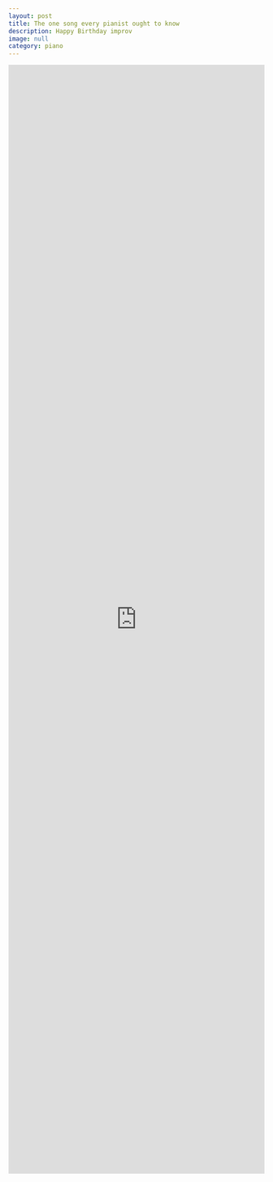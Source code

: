 ```yaml
---
layout: post
title: The one song every pianist ought to know
description: Happy Birthday improv
image: null
category: piano
---
```

<iframe width="100%" height="56%" src="https://www.youtube.com/embed/BiJJ8MdCKjU" frameborder="0" allow="accelerometer; encrypted-media; gyroscope; picture-in-picture" allowfullscreen align="middle"></iframe>
